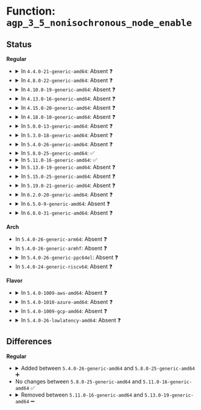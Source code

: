 # Function: <code>agp_3_5_nonisochronous_node_enable</code>

## Status
<b>Regular</b>
<ul>
<li>
<details>
<summary>In <code>4.4.0-21-generic-amd64</code>: Absent ❓</summary>

```json
{
  "name": "agp_3_5_nonisochronous_node_enable",
  "collision_type": "Unique Static",
  "inline_type": "Full",
  "funcs": [
    {
      "addr": 18446744071584213800,
      "name": "agp_3_5_nonisochronous_node_enable",
      "external": false,
      "loc": "drivers/char/agp/isoch.c:286",
      "file": "drivers/char/agp/isoch.c",
      "inline": "not declared, inlined",
      "caller_inline": [
        "drivers/char/agp/isoch.c:agp_3_5_enable"
      ],
      "caller_func": []
    }
  ],
  "symbols": []
}
```
</details>
</li>
<li>
<details>
<summary>In <code>4.8.0-22-generic-amd64</code>: Absent ❓</summary>

```json
{
  "name": "agp_3_5_nonisochronous_node_enable",
  "collision_type": "Unique Static",
  "inline_type": "Full",
  "funcs": [
    {
      "addr": 18446744071584553346,
      "name": "agp_3_5_nonisochronous_node_enable",
      "external": false,
      "loc": "drivers/char/agp/isoch.c:286",
      "file": "drivers/char/agp/isoch.c",
      "inline": "not declared, inlined",
      "caller_inline": [
        "drivers/char/agp/isoch.c:agp_3_5_enable"
      ],
      "caller_func": []
    }
  ],
  "symbols": []
}
```
</details>
</li>
<li>
<details>
<summary>In <code>4.10.0-19-generic-amd64</code>: Absent ❓</summary>

```json
{
  "name": "agp_3_5_nonisochronous_node_enable",
  "collision_type": "Unique Static",
  "inline_type": "Full",
  "funcs": [
    {
      "addr": 18446744071584735298,
      "name": "agp_3_5_nonisochronous_node_enable",
      "external": false,
      "loc": "drivers/char/agp/isoch.c:286",
      "file": "drivers/char/agp/isoch.c",
      "inline": "not declared, inlined",
      "caller_inline": [
        "drivers/char/agp/isoch.c:agp_3_5_enable"
      ],
      "caller_func": []
    }
  ],
  "symbols": []
}
```
</details>
</li>
<li>
<details>
<summary>In <code>4.13.0-16-generic-amd64</code>: Absent ❓</summary>

```json
{
  "name": "agp_3_5_nonisochronous_node_enable",
  "collision_type": "Unique Static",
  "inline_type": "Full",
  "funcs": [
    {
      "addr": 18446744071584816207,
      "name": "agp_3_5_nonisochronous_node_enable",
      "external": false,
      "loc": "drivers/char/agp/isoch.c:286",
      "file": "drivers/char/agp/isoch.c",
      "inline": "not declared, inlined",
      "caller_inline": [
        "drivers/char/agp/isoch.c:agp_3_5_enable"
      ],
      "caller_func": []
    }
  ],
  "symbols": []
}
```
</details>
</li>
<li>
<details>
<summary>In <code>4.15.0-20-generic-amd64</code>: Absent ❓</summary>

```json
{
  "name": "agp_3_5_nonisochronous_node_enable",
  "collision_type": "Unique Static",
  "inline_type": "Full",
  "funcs": [
    {
      "addr": 18446744071585237119,
      "name": "agp_3_5_nonisochronous_node_enable",
      "external": false,
      "loc": "drivers/char/agp/isoch.c:287",
      "file": "drivers/char/agp/isoch.c",
      "inline": "not declared, inlined",
      "caller_inline": [
        "drivers/char/agp/isoch.c:agp_3_5_enable"
      ],
      "caller_func": []
    }
  ],
  "symbols": []
}
```
</details>
</li>
<li>
<details>
<summary>In <code>4.18.0-10-generic-amd64</code>: Absent ❓</summary>

```json
{
  "name": "agp_3_5_nonisochronous_node_enable",
  "collision_type": "Unique Static",
  "inline_type": "Full",
  "funcs": [
    {
      "addr": 18446744071585474782,
      "name": "agp_3_5_nonisochronous_node_enable",
      "external": false,
      "loc": "drivers/char/agp/isoch.c:288",
      "file": "drivers/char/agp/isoch.c",
      "inline": "not declared, inlined",
      "caller_inline": [
        "drivers/char/agp/isoch.c:agp_3_5_enable"
      ],
      "caller_func": []
    }
  ],
  "symbols": []
}
```
</details>
</li>
<li>
<details>
<summary>In <code>5.0.0-13-generic-amd64</code>: Absent ❓</summary>

```json
{
  "name": "agp_3_5_nonisochronous_node_enable",
  "collision_type": "Unique Static",
  "inline_type": "Full",
  "funcs": [
    {
      "addr": 18446744071585598174,
      "name": "agp_3_5_nonisochronous_node_enable",
      "external": false,
      "loc": "drivers/char/agp/isoch.c:288",
      "file": "drivers/char/agp/isoch.c",
      "inline": "not declared, inlined",
      "caller_inline": [
        "drivers/char/agp/isoch.c:agp_3_5_enable"
      ],
      "caller_func": []
    }
  ],
  "symbols": []
}
```
</details>
</li>
<li>
<details>
<summary>In <code>5.3.0-18-generic-amd64</code>: Absent ❓</summary>

```json
{
  "name": "agp_3_5_nonisochronous_node_enable",
  "collision_type": "Unique Static",
  "inline_type": "Full",
  "funcs": [
    {
      "addr": 18446744071585818266,
      "name": "agp_3_5_nonisochronous_node_enable",
      "external": false,
      "loc": "drivers/char/agp/isoch.c:288",
      "file": "drivers/char/agp/isoch.c",
      "inline": "not declared, inlined",
      "caller_inline": [
        "drivers/char/agp/isoch.c:agp_3_5_enable"
      ],
      "caller_func": []
    }
  ],
  "symbols": []
}
```
</details>
</li>
<li>
<details>
<summary>In <code>5.4.0-26-generic-amd64</code>: Absent ❓</summary>

```json
{
  "name": "agp_3_5_nonisochronous_node_enable",
  "collision_type": "Unique Static",
  "inline_type": "Full",
  "funcs": [
    {
      "addr": 18446744071585960906,
      "name": "agp_3_5_nonisochronous_node_enable",
      "external": false,
      "loc": "drivers/char/agp/isoch.c:288",
      "file": "drivers/char/agp/isoch.c",
      "inline": "not declared, inlined",
      "caller_inline": [
        "drivers/char/agp/isoch.c:agp_3_5_enable"
      ],
      "caller_func": []
    }
  ],
  "symbols": []
}
```
</details>
</li>
<li>
<details>
<summary>In <code>5.8.0-25-generic-amd64</code>: ✅</summary>

```c
void agp_3_5_nonisochronous_node_enable(struct agp_bridge_data * bridge, struct agp_3_5_dev * dev_list, unsigned int ndevs)
```

```json
{
  "name": "agp_3_5_nonisochronous_node_enable",
  "collision_type": "Unique Static",
  "inline_type": "No",
  "funcs": [
    {
      "addr": 18446744071586700936,
      "name": "agp_3_5_nonisochronous_node_enable",
      "external": false,
      "loc": "drivers/char/agp/isoch.c:283",
      "file": "drivers/char/agp/isoch.c",
      "inline": "seen, unknown",
      "caller_inline": [],
      "caller_func": [
        "drivers/char/agp/isoch.c:agp_3_5_enable"
      ]
    }
  ],
  "symbols": [
    {
      "addr": 18446744071586700936,
      "name": "agp_3_5_nonisochronous_node_enable",
      "section": ".text",
      "bind": "STB_LOCAL",
      "size": 216
    }
  ]
}
```
</details>
</li>
<li>
<details>
<summary>In <code>5.11.0-16-generic-amd64</code>: ✅</summary>

```c
void agp_3_5_nonisochronous_node_enable(struct agp_bridge_data * bridge, struct agp_3_5_dev * dev_list, unsigned int ndevs)
```

```json
{
  "name": "agp_3_5_nonisochronous_node_enable",
  "collision_type": "Unique Static",
  "inline_type": "No",
  "funcs": [
    {
      "addr": 18446744071591465632,
      "name": "agp_3_5_nonisochronous_node_enable",
      "external": false,
      "loc": "drivers/char/agp/isoch.c:283",
      "file": "drivers/char/agp/isoch.c",
      "inline": "seen, unknown",
      "caller_inline": [],
      "caller_func": [
        "drivers/char/agp/isoch.c:agp_3_5_enable"
      ]
    }
  ],
  "symbols": [
    {
      "addr": 18446744071591465632,
      "name": "agp_3_5_nonisochronous_node_enable",
      "section": ".text",
      "bind": "STB_LOCAL",
      "size": 216
    }
  ]
}
```
</details>
</li>
<li>
<details>
<summary>In <code>5.13.0-19-generic-amd64</code>: Absent ❓</summary>

```json
{
  "name": "agp_3_5_nonisochronous_node_enable",
  "collision_type": "Unique Static",
  "inline_type": "Full",
  "funcs": [
    {
      "addr": 18446744071591407325,
      "name": "agp_3_5_nonisochronous_node_enable",
      "external": false,
      "loc": "drivers/char/agp/isoch.c:283",
      "file": "drivers/char/agp/isoch.c",
      "inline": "not declared, inlined",
      "caller_inline": [
        "drivers/char/agp/isoch.c:agp_3_5_enable"
      ],
      "caller_func": []
    }
  ],
  "symbols": []
}
```
</details>
</li>
<li>
<details>
<summary>In <code>5.15.0-25-generic-amd64</code>: Absent ❓</summary>

```json
{
  "name": "agp_3_5_nonisochronous_node_enable",
  "collision_type": "Unique Static",
  "inline_type": "Full",
  "funcs": [
    {
      "addr": 18446744071592458869,
      "name": "agp_3_5_nonisochronous_node_enable",
      "external": false,
      "loc": "drivers/char/agp/isoch.c:283",
      "file": "drivers/char/agp/isoch.c",
      "inline": "not declared, inlined",
      "caller_inline": [
        "drivers/char/agp/isoch.c:agp_3_5_enable"
      ],
      "caller_func": []
    }
  ],
  "symbols": []
}
```
</details>
</li>
<li>
<details>
<summary>In <code>5.19.0-21-generic-amd64</code>: Absent ❓</summary>

```json
{
  "name": "agp_3_5_nonisochronous_node_enable",
  "collision_type": "Unique Static",
  "inline_type": "Full",
  "funcs": [
    {
      "addr": 18446744071594328574,
      "name": "agp_3_5_nonisochronous_node_enable",
      "external": false,
      "loc": "drivers/char/agp/isoch.c:283",
      "file": "drivers/char/agp/isoch.c",
      "inline": "not declared, inlined",
      "caller_inline": [
        "drivers/char/agp/isoch.c:agp_3_5_enable"
      ],
      "caller_func": []
    }
  ],
  "symbols": []
}
```
</details>
</li>
<li>
<details>
<summary>In <code>6.2.0-20-generic-amd64</code>: Absent ❓</summary>

```json
{
  "name": "agp_3_5_nonisochronous_node_enable",
  "collision_type": "Unique Static",
  "inline_type": "Full",
  "funcs": [
    {
      "addr": 18446744071589985521,
      "name": "agp_3_5_nonisochronous_node_enable",
      "external": false,
      "loc": "drivers/char/agp/isoch.c:283",
      "file": "drivers/char/agp/isoch.c",
      "inline": "not declared, inlined",
      "caller_inline": [
        "drivers/char/agp/isoch.c:agp_3_5_enable"
      ],
      "caller_func": []
    }
  ],
  "symbols": []
}
```
</details>
</li>
<li>
<details>
<summary>In <code>6.5.0-9-generic-amd64</code>: Absent ❓</summary>

```json
{
  "name": "agp_3_5_nonisochronous_node_enable",
  "collision_type": "Unique Static",
  "inline_type": "Full",
  "funcs": [
    {
      "addr": 18446744071590295057,
      "name": "agp_3_5_nonisochronous_node_enable",
      "external": false,
      "loc": "drivers/char/agp/isoch.c:283",
      "file": "drivers/char/agp/isoch.c",
      "inline": "not declared, inlined",
      "caller_inline": [
        "drivers/char/agp/isoch.c:agp_3_5_enable"
      ],
      "caller_func": []
    }
  ],
  "symbols": []
}
```
</details>
</li>
<li>
<details>
<summary>In <code>6.8.0-31-generic-amd64</code>: Absent ❓</summary>

```json
{
  "name": "agp_3_5_nonisochronous_node_enable",
  "collision_type": "Unique Static",
  "inline_type": "Full",
  "funcs": [
    {
      "addr": 18446744071590636374,
      "name": "agp_3_5_nonisochronous_node_enable",
      "external": false,
      "loc": "drivers/char/agp/isoch.c:283",
      "file": "drivers/char/agp/isoch.c",
      "inline": "not declared, inlined",
      "caller_inline": [
        "drivers/char/agp/isoch.c:agp_3_5_enable"
      ],
      "caller_func": []
    }
  ],
  "symbols": []
}
```
</details>
</li>
</ul>
<b>Arch</b>
<ul>
<li>
In <code>5.4.0-26-generic-arm64</code>: Absent ❓
</li>
<li>
In <code>5.4.0-26-generic-armhf</code>: Absent ❓
</li>
<li>
<details>
<summary>In <code>5.4.0-26-generic-ppc64el</code>: Absent ❓</summary>

```json
{
  "name": "agp_3_5_nonisochronous_node_enable",
  "collision_type": "Unique Static",
  "inline_type": "Full",
  "funcs": [
    {
      "addr": 13835058055291959748,
      "name": "agp_3_5_nonisochronous_node_enable",
      "external": false,
      "loc": "drivers/char/agp/isoch.c:288",
      "file": "drivers/char/agp/isoch.c",
      "inline": "not declared, inlined",
      "caller_inline": [
        "drivers/char/agp/isoch.c:agp_3_5_enable"
      ],
      "caller_func": []
    }
  ],
  "symbols": []
}
```
</details>
</li>
<li>
In <code>5.4.0-24-generic-riscv64</code>: Absent ❓
</li>
</ul>
<b>Flavor</b>
<ul>
<li>
<details>
<summary>In <code>5.4.0-1009-aws-amd64</code>: Absent ❓</summary>

```json
{
  "name": "agp_3_5_nonisochronous_node_enable",
  "collision_type": "Unique Static",
  "inline_type": "Full",
  "funcs": [
    {
      "addr": 18446744071585721882,
      "name": "agp_3_5_nonisochronous_node_enable",
      "external": false,
      "loc": "drivers/char/agp/isoch.c:288",
      "file": "drivers/char/agp/isoch.c",
      "inline": "not declared, inlined",
      "caller_inline": [
        "drivers/char/agp/isoch.c:agp_3_5_enable"
      ],
      "caller_func": []
    }
  ],
  "symbols": []
}
```
</details>
</li>
<li>
<details>
<summary>In <code>5.4.0-1010-azure-amd64</code>: Absent ❓</summary>

```json
{
  "name": "agp_3_5_nonisochronous_node_enable",
  "collision_type": "Unique Static",
  "inline_type": "Full",
  "funcs": [
    {
      "addr": 18446744071585581066,
      "name": "agp_3_5_nonisochronous_node_enable",
      "external": false,
      "loc": "drivers/char/agp/isoch.c:288",
      "file": "drivers/char/agp/isoch.c",
      "inline": "not declared, inlined",
      "caller_inline": [
        "drivers/char/agp/isoch.c:agp_3_5_enable"
      ],
      "caller_func": []
    }
  ],
  "symbols": []
}
```
</details>
</li>
<li>
<details>
<summary>In <code>5.4.0-1009-gcp-amd64</code>: Absent ❓</summary>

```json
{
  "name": "agp_3_5_nonisochronous_node_enable",
  "collision_type": "Unique Static",
  "inline_type": "Full",
  "funcs": [
    {
      "addr": 18446744071585910922,
      "name": "agp_3_5_nonisochronous_node_enable",
      "external": false,
      "loc": "drivers/char/agp/isoch.c:288",
      "file": "drivers/char/agp/isoch.c",
      "inline": "not declared, inlined",
      "caller_inline": [
        "drivers/char/agp/isoch.c:agp_3_5_enable"
      ],
      "caller_func": []
    }
  ],
  "symbols": []
}
```
</details>
</li>
<li>
<details>
<summary>In <code>5.4.0-26-lowlatency-amd64</code>: Absent ❓</summary>

```json
{
  "name": "agp_3_5_nonisochronous_node_enable",
  "collision_type": "Unique Static",
  "inline_type": "Full",
  "funcs": [
    {
      "addr": 18446744071586018906,
      "name": "agp_3_5_nonisochronous_node_enable",
      "external": false,
      "loc": "drivers/char/agp/isoch.c:288",
      "file": "drivers/char/agp/isoch.c",
      "inline": "not declared, inlined",
      "caller_inline": [
        "drivers/char/agp/isoch.c:agp_3_5_enable"
      ],
      "caller_func": []
    }
  ],
  "symbols": []
}
```
</details>
</li>
</ul>

## Differences
<b>Regular</b>
<ul>
<li>
<details>
<summary>Added between <code>5.4.0-26-generic-amd64</code> and <code>5.8.0-25-generic-amd64</code> ➕</summary>

```c
void agp_3_5_nonisochronous_node_enable(struct agp_bridge_data * bridge, struct agp_3_5_dev * dev_list, unsigned int ndevs)
```
</details>
</li>
<li>
No changes between <code>5.8.0-25-generic-amd64</code> and <code>5.11.0-16-generic-amd64</code> ✅
</li>
<li>
<details>
<summary>Removed between <code>5.11.0-16-generic-amd64</code> and <code>5.13.0-19-generic-amd64</code> ➖</summary>

```c
void agp_3_5_nonisochronous_node_enable(struct agp_bridge_data * bridge, struct agp_3_5_dev * dev_list, unsigned int ndevs)
```
</details>
</li>
</ul>
